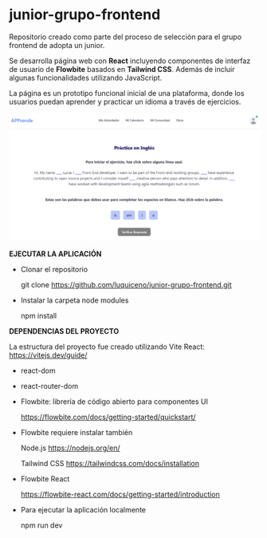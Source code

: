 # junior-grupo-frontend
 Repositorio creado como parte del proceso de selección para el grupo frontend de adopta un junior.

 Se desarrolla página web con **React** incluyendo componentes de interfaz de usuario de **Flowbite** basados en **Tailwind CSS**. Además de incluir algunas funcionalidades utilizando JavaScript.
 
 La página es un prototipo funcional inicial de una plataforma, donde los usuarios puedan aprender y practicar un idioma a través de ejercicios.


 ![Pantallazo de la página principal donde se muestra un ejemplo de un ejercicio funcional](src/assets/appjunior.png)

 **EJECUTAR LA APLICACIÓN**

 * Clonar el repositorio
 
     git clone https://github.com/luquiceno/junior-grupo-frontend.git

 * Instalar la carpeta node modules

     npm install
 
 **DEPENDENCIAS DEL PROYECTO**

 La estructura del proyecto fue creado utilizando Vite React: https://vitejs.dev/guide/

 *  react-dom
 *  react-router-dom
 *  Flowbite: librería de código abierto para componentes UI

    https://flowbite.com/docs/getting-started/quickstart/

 *  Flowbite requiere instalar también

    Node.js  https://nodejs.org/en/

    Tailwind CSS  https://tailwindcss.com/docs/installation

 *  Flowbite React

    https://flowbite-react.com/docs/getting-started/introduction


*   Para ejecutar la aplicación localmente

    npm run dev
